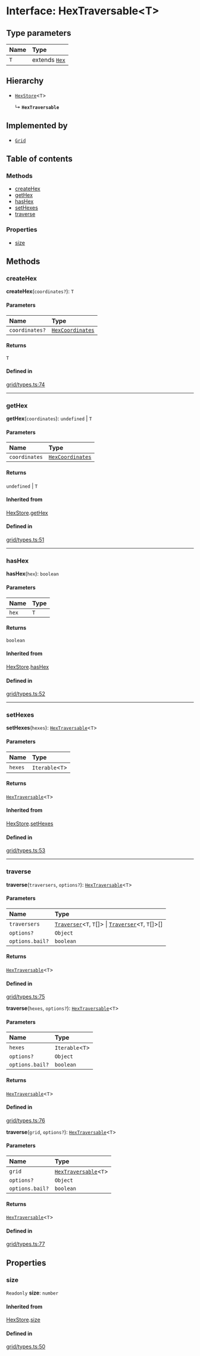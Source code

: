 # Interface: HexTraversable<T\>

## Type parameters

| Name | Type |
| :------ | :------ |
| `T` | extends [`Hex`](../classes/Hex.md) |

## Hierarchy

- [`HexStore`](HexStore.md)<`T`\>

  ↳ **`HexTraversable`**

## Implemented by

- [`Grid`](../classes/Grid.md)

## Table of contents

### Methods

- [createHex](HexTraversable.md#createHex)
- [getHex](HexTraversable.md#getHex)
- [hasHex](HexTraversable.md#hasHex)
- [setHexes](HexTraversable.md#setHexes)
- [traverse](HexTraversable.md#traverse)

### Properties

- [size](HexTraversable.md#size)

## Methods

### <a id="createHex" name="createHex"></a> createHex

**createHex**(`coordinates?`): `T`

#### Parameters

| Name | Type |
| :------ | :------ |
| `coordinates?` | [`HexCoordinates`](../index.md#HexCoordinates) |

#### Returns

`T`

#### Defined in

[grid/types.ts:74](https://github.com/flauwekeul/honeycomb/blob/next/src/grid/types.ts#L74)

___

### <a id="getHex" name="getHex"></a> getHex

**getHex**(`coordinates`): `undefined` \| `T`

#### Parameters

| Name | Type |
| :------ | :------ |
| `coordinates` | [`HexCoordinates`](../index.md#HexCoordinates) |

#### Returns

`undefined` \| `T`

#### Inherited from

[HexStore](HexStore.md).[getHex](HexStore.md#getHex)

#### Defined in

[grid/types.ts:51](https://github.com/flauwekeul/honeycomb/blob/next/src/grid/types.ts#L51)

___

### <a id="hasHex" name="hasHex"></a> hasHex

**hasHex**(`hex`): `boolean`

#### Parameters

| Name | Type |
| :------ | :------ |
| `hex` | `T` |

#### Returns

`boolean`

#### Inherited from

[HexStore](HexStore.md).[hasHex](HexStore.md#hasHex)

#### Defined in

[grid/types.ts:52](https://github.com/flauwekeul/honeycomb/blob/next/src/grid/types.ts#L52)

___

### <a id="setHexes" name="setHexes"></a> setHexes

**setHexes**(`hexes`): [`HexTraversable`](HexTraversable.md)<`T`\>

#### Parameters

| Name | Type |
| :------ | :------ |
| `hexes` | `Iterable`<`T`\> |

#### Returns

[`HexTraversable`](HexTraversable.md)<`T`\>

#### Inherited from

[HexStore](HexStore.md).[setHexes](HexStore.md#setHexes)

#### Defined in

[grid/types.ts:53](https://github.com/flauwekeul/honeycomb/blob/next/src/grid/types.ts#L53)

___

### <a id="traverse" name="traverse"></a> traverse

**traverse**(`traversers`, `options?`): [`HexTraversable`](HexTraversable.md)<`T`\>

#### Parameters

| Name | Type |
| :------ | :------ |
| `traversers` | [`Traverser`](../index.md#Traverser)<`T`, `T`[]\> \| [`Traverser`](../index.md#Traverser)<`T`, `T`[]\>[] |
| `options?` | `Object` |
| `options.bail?` | `boolean` |

#### Returns

[`HexTraversable`](HexTraversable.md)<`T`\>

#### Defined in

[grid/types.ts:75](https://github.com/flauwekeul/honeycomb/blob/next/src/grid/types.ts#L75)

**traverse**(`hexes`, `options?`): [`HexTraversable`](HexTraversable.md)<`T`\>

#### Parameters

| Name | Type |
| :------ | :------ |
| `hexes` | `Iterable`<`T`\> |
| `options?` | `Object` |
| `options.bail?` | `boolean` |

#### Returns

[`HexTraversable`](HexTraversable.md)<`T`\>

#### Defined in

[grid/types.ts:76](https://github.com/flauwekeul/honeycomb/blob/next/src/grid/types.ts#L76)

**traverse**(`grid`, `options?`): [`HexTraversable`](HexTraversable.md)<`T`\>

#### Parameters

| Name | Type |
| :------ | :------ |
| `grid` | [`HexTraversable`](HexTraversable.md)<`T`\> |
| `options?` | `Object` |
| `options.bail?` | `boolean` |

#### Returns

[`HexTraversable`](HexTraversable.md)<`T`\>

#### Defined in

[grid/types.ts:77](https://github.com/flauwekeul/honeycomb/blob/next/src/grid/types.ts#L77)

## Properties

### <a id="size" name="size"></a> size

 `Readonly` **size**: `number`

#### Inherited from

[HexStore](HexStore.md).[size](HexStore.md#size)

#### Defined in

[grid/types.ts:50](https://github.com/flauwekeul/honeycomb/blob/next/src/grid/types.ts#L50)
